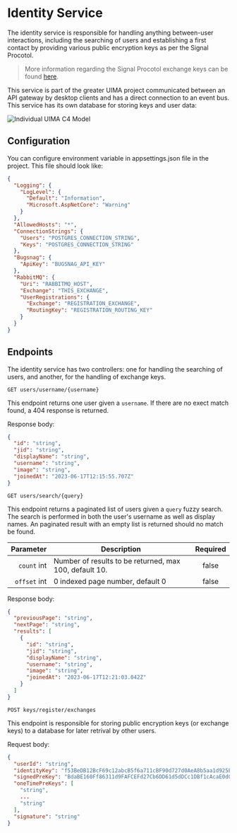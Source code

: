 # Identity Service

The identity service is responsible for handling anything between-user interactions, including the searching of users and establishing a first contact by providing various public encryption keys as per the Signal Procotol.

> More information regarding the Signal Procotol exchange keys can be found [here](https://signal.org/docs/specifications/x3dh/#publishing-keys).

This service is part of the greater UIMA project communicated between an API gateway by desktop clients and has a direct connection to an event bus. This service  has its own database for storing keys and user data:

![Individual  UIMA C4 Model](https://github.com/UIMA-Messaging/identity-service/assets/56337726/29aba09b-839a-4ab4-bbc2-6b5a0c8adf9d)

## Configuration
You can configure environment variable in appsettings.json file in the project. This file should look like:
```json
{
  "Logging": {
    "LogLevel": {
      "Default": "Information",
      "Microsoft.AspNetCore": "Warning"
    }
  },
  "AllowedHosts": "*",
  "ConnectionStrings": {
    "Users": "POSTGRES_CONNECTION_STRING",
    "Keys": "POSTGRES_CONNECTION_STRING"
  },
  "Bugsnag": {
    "ApiKey": "BUGSNAG_API_KEY"
  },
  "RabbitMQ": {
    "Uri": "RABBITMQ_HOST",
    "Exchange": "THIS_EXCHANGE",
    "UserRegistrations": {
      "Exchange": "REGISTRATION_EXCHANGE",
      "RoutingKey": "REGISTRATION_ROUTING_KEY"
    }
  }
}
```

## Endpoints

The identity service has two controllers: one for handling the searching of users, and another, for the handling of exchange keys.

`GET users/username/{username}`

This endpoint returns one user given a `username`. If there are no exect match found, a 404 response is returned.

Response body:
```json
{
  "id": "string",
  "jid": "string",
  "displayName": "string",
  "username": "string",
  "image": "string",
  "joinedAt": "2023-06-17T12:15:55.707Z"
}
```

`GET users/search/{query}`

This endpoint returns a paginated list of users given a `query` fuzzy search. The search is performed in both the user's username as well as display names. An paginated result with an empty list is returned should no match be found.

|       **Parameter** | **Description**           | **Required** |
| ------------------: | ------------------------- | :----------: |
| `count` int         | Number of results to be returned, max 100, default 10.                |     false    |
| `offset` int        | 0 indexed page number, default 0                  |     false    |

Response body:
```json
{
  "previousPage": "string",
  "nextPage": "string",
  "results": [
    {
      "id": "string",
      "jid": "string",
      "displayName": "string",
      "username": "string",
      "image": "string",
      "joinedAt": "2023-06-17T12:21:03.042Z"
    }
  ]
}
```

`POST keys/register/exchanges`

This endpoint is responsible for storing public encryption keys (or exchange keys) to a database for later retrival by other users.

Request body:
```json
{
  "userId": "string",
  "identityKey": "f53BeDB12BcF69c12abcB5f6a711cBF90d727d0AeA8b5aa1d925E08b608f7EDbC42AdeeE6Bae6C6d73F0aaeCb6f",
  "signedPreKey": "BdaBE160Ff86311d9FAFCEFd27Cb6DD61d5dDCc1DBf1cAcaE0d0158C857de71ce26dBCBbcaeC2FABC8B4f",
  "oneTimePreKeys": [
    "string",
    ...
    "string"
  ],
  "signature": "string"
}
```




